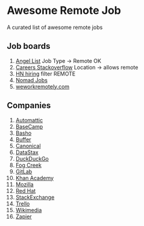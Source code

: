 Awesome Remote Job
==================

A curated list of awesome remote jobs

## Job boards
  1. [Angel List](https://angel.co/jobs) Job Type -> Remote OK
  1. [Careers Stackoverflow](http://careers.stackoverflow.com/) Location -> allows remote
  1. [HN hiring](http://hnhiring.me/) filter REMOTE  
  1. [Nomad Jobs](http://nomadjobs.io/)
  1. [weworkremotely.com](https://weworkremotely.com/)
  
## Companies
  1. [Automattic](http://automattic.com/work-with-us/)  
  1. [BaseCamp](https://basecamp.com/team)
  1. [Basho](http://bashojobs.theresumator.com) 
  1. [Buffer](http://jobs.bufferapp.com/)
  1. [Canonical](http://www.canonical.com/careers/all-vacancies)
  1. [DataStax](http://www.datastax.com/company/careers)
  1. [DuckDuckGo](https://duck.co/help/company/hiring)
  1. [Fog Creek](http://www.fogcreek.com/careers/)
  1. [GitLab](https://about.gitlab.com/jobs/) 
  1. [Khan Academy](https://www.khanacademy.org/careers)
  1. [Mozilla](https://careers.mozilla.org/en-US/listings/)
  1. [Red Hat](http://jobs.redhat.com/)   
  1. [StackExchange](http://stackexchange.com/work-here)  
  1. [Trello](https://trello.com/jobs)
  1. [Wikimedia](http://wikimediafoundation.org/wiki/Work_with_us)
  1. [Zapier](https://zapier.com/jobs/)
